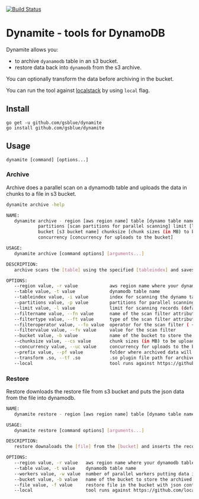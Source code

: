 [![Build Status](https://travis-ci.org/gsblue/dynamite.svg?branch=master)](https://travis-ci.org/gsblue/dynamite)
# Dynamite - tools for DynamoDB
Dynamite allows you:
- to archive `dyanamodb` table in an s3 bucket. 
- restore data back into `dynamodb` from the s3 archive.

You can optionally transform the data before archiving in the bucket.
 

You can run the tool against [localstack](https://github.com/localstack/localstack) by using `local` flag.

## Install
```
go get -u github.com/gsblue/dynamite
go install github.com/gsblue/dynamite
```
## Usage
```
dynamite [command] [options...]
```

### Archive
Archive does a parallel scan on a dynamodb table and uploads the data in chunks to a file in s3 bucket.

```bash
dynamite archive -help

NAME:
   dynamite archive - region [aws region name] table [dynamo table name] tableindex [index to use for scanning] 
            partitions [scan partitions for parallel scanning] limit [limit for scanning no of records] 
            bucket [s3 bucket name] chunksize [chunk sizes (in MB) to be uploaded to the bucket] 
            concurrency [concurrency for uploads to the bucket]

USAGE:
   dynamite archive [command options] [arguments...]

DESCRIPTION:
   archive scans the [table] using the specified [tableindex] and saves it the s3 [bucket]

OPTIONS:
   --region value, -r value            aws region name where your dynamodb table and s3 bucket is (default: "ap-southeast-2")
   --table value, -t value             dynamodb table name
   --tableindex value, -i value        index for scanning the dynamo table
   --partitions value, -p value        partitions for parallel scanning (default: 1)
   --limit value, -l value             limit for scanning records (default: 100)
   --filtername value, --fn value      name of the scan filter attribute
   --filtertype value, --ft value      type of the scan filter attribute (string|number)
   --filteroperator value, --fo value  operator for the scan filter ( < | = | > )
   --filtervalue value, --fv value     value for the scan filter
   --bucket value, -b value            name of the bucket to store the archived data
   --chunksize value, --cs value       chunk sizes (in MB) to be uploaded to the bucket (default: 16)
   --concurrency value, --uc value     concurrency for uploads to the bucket (default: 10)
   --prefix value, --pf value          folder where archived data will be stored (optional)
   --transform .so, --tf .so           .so plugin file path for archive data transformation
   --local                             tool runs against https://github.com/localstack/localstack

```

### Restore
Restore downloads the restore file from s3 bucket and puts the json data from the file into dynamodb.

```bash
NAME:
   dynamite restore - region [aws region name] table [dynamo table name] bucket [s3 bucket name] file [restore file in the bucket]

USAGE:
   dynamite restore [command options] [arguments...]

DESCRIPTION:
   restore downaloads the [file] from the [bucket] and inserts the records into the [table]

OPTIONS:
   --region value, -r value   aws region name where your dynamodb table and s3 bucket is (default: "ap-southeast-2")
   --table value, -t value    dynamodb table name
   --workers value, -w value  number of parallel workers putting data in dynamodb table (default: 1)
   --bucket value, -b value   name of the bucket to store the archived data
   --file value, -f value     restore file in the bucket with json content
   --local                    tool runs against https://github.com/localstack/localstack

```
